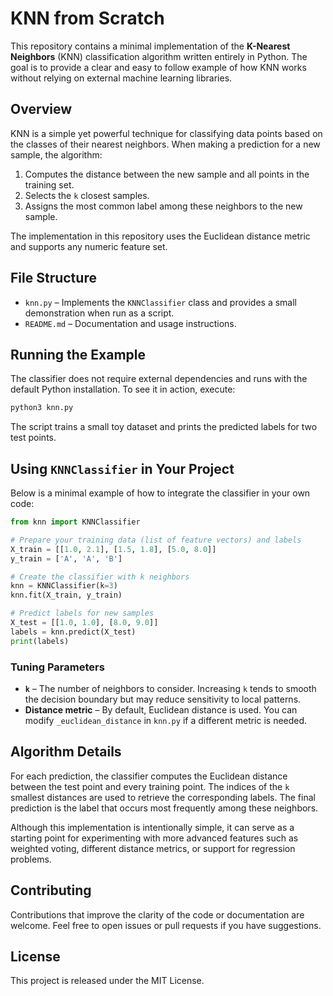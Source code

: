# KNN from Scratch

This repository contains a minimal implementation of the **K-Nearest Neighbors** (KNN) classification algorithm written entirely in Python. The goal is to provide a clear and easy to follow example of how KNN works without relying on external machine learning libraries.

## Overview

KNN is a simple yet powerful technique for classifying data points based on the classes of their nearest neighbors. When making a prediction for a new sample, the algorithm:

1. Computes the distance between the new sample and all points in the training set.
2. Selects the `k` closest samples.
3. Assigns the most common label among these neighbors to the new sample.

The implementation in this repository uses the Euclidean distance metric and supports any numeric feature set.

## File Structure

- `knn.py` – Implements the `KNNClassifier` class and provides a small demonstration when run as a script.
- `README.md` – Documentation and usage instructions.

## Running the Example

The classifier does not require external dependencies and runs with the default Python installation. To see it in action, execute:

```bash
python3 knn.py
```

The script trains a small toy dataset and prints the predicted labels for two test points.

## Using `KNNClassifier` in Your Project

Below is a minimal example of how to integrate the classifier in your own code:

```python
from knn import KNNClassifier

# Prepare your training data (list of feature vectors) and labels
X_train = [[1.0, 2.1], [1.5, 1.8], [5.0, 8.0]]
y_train = ['A', 'A', 'B']

# Create the classifier with k neighbors
knn = KNNClassifier(k=3)
knn.fit(X_train, y_train)

# Predict labels for new samples
X_test = [[1.0, 1.0], [8.0, 9.0]]
labels = knn.predict(X_test)
print(labels)
```

### Tuning Parameters

- **`k`** – The number of neighbors to consider. Increasing `k` tends to smooth the decision boundary but may reduce sensitivity to local patterns.
- **Distance metric** – By default, Euclidean distance is used. You can modify `_euclidean_distance` in `knn.py` if a different metric is needed.

## Algorithm Details

For each prediction, the classifier computes the Euclidean distance between the test point and every training point. The indices of the `k` smallest distances are used to retrieve the corresponding labels. The final prediction is the label that occurs most frequently among these neighbors.

Although this implementation is intentionally simple, it can serve as a starting point for experimenting with more advanced features such as weighted voting, different distance metrics, or support for regression problems.

## Contributing

Contributions that improve the clarity of the code or documentation are welcome. Feel free to open issues or pull requests if you have suggestions.

## License

This project is released under the MIT License.
